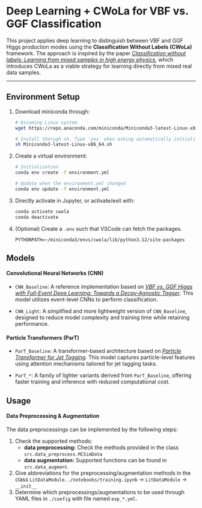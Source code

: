 # Deep Learning + CWoLa for VBF vs. GGF Classification

This project applies deep learning to distinguish between VBF and GGF Higgs production modes using the **Classification Without Labels (CWoLa)** framework. The approach is inspired by the paper [*Classification without labels: Learning from mixed samples in high energy physics*](https://arxiv.org/abs/1708.02949), which introduces CWoLa as a viable strategy for learning directly from mixed real data samples.

---

## Environment Setup

1. Download miniconda through:
   ```bash
   # Assuming Linux system
   wget https://repo.anaconda.com/miniconda/Miniconda3-latest-Linux-x86_64.sh

   # Install thorugh sh. Type 'yes' when asking automatically initialization.
   sh Miniconda3-latest-Linux-x86_64.sh
   ```

2. Create a virtual environment:
   ```bash
   # Initialization
   conda env create -f environment.yml

   # Update when the environment.yml changed
   conda env update -f environment.yml
   ```

3. Directly activate in Jupyter, or activate/exit with:
   ```bash
   conda activate cwola
   conda deactivate
   ```

4. (Optional) Create a `.env` such that VSCode can fetch the packages.
   ```
   PYTHONPATH=~/miniconda3/envs/cwola/lib/python3.12/site-packages
   ```


## Models

#### Convolutional Neural Networks (CNN)

- `CNN_Baseline`: A reference implementation based on [*VBF vs. GGF Higgs with Full-Event Deep Learning: Towards a Decay-Agnostic Tagger*](https://arxiv.org/abs/2209.05518). This model utilizes event-level CNNs to perform classification.

- `CNN_Light`: A simplified and more lightweight version of `CNN_Baseline`, designed to reduce model complexity and training time while retaining performance.

#### Particle Transformers (ParT)

- `ParT_Baseline`: A transformer-based architecture based on [*Particle Transformer for Jet Tagging*](https://arxiv.org/abs/2202.03772). This model captures particle-level features using attention mechanisms tailored for jet tagging tasks.

- `ParT_*`: A family of lighter variants derived from `ParT_Baseline`, offering faster training and inference with reduced computational cost.

## Usage

#### Data Preprocessing & Augmentation

The data preprocessings can be implemented by the following steps:

1. Check the supported methods:
   - **data preprocessing:** Check the methods provided in the class `src.data_preprocess.MCSimData`
   - **data augmentation:** Supported functions can be found in `src.data_augment`.
2. Give abbreviations for the preprocessing/augmentation methods in the class `LitDataModule`.
    `./notebooks/training.ipynb` &rarr; `LitDataModule` &rarr; `__init__`
3. Determine which preprocessings/augmentations to be used through YAML files in `./config` with file named `exp_*.yml`.